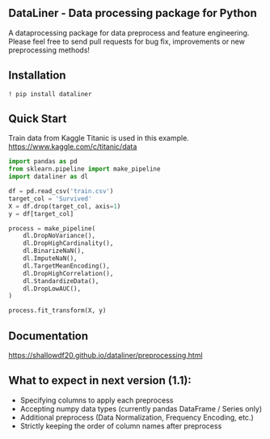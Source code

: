 ## DataLiner - Data processing package for Python 
A dataprocessing package for data preprocess and feature engineering.<br>
Please feel free to send pull requests for bug fix, improvements or new preprocessing methods!

## Installation
```
! pip install dataliner
```

## Quick Start
Train data from Kaggle Titanic is used in this example. https://www.kaggle.com/c/titanic/data

```python
import pandas as pd
from sklearn.pipeline import make_pipeline
import dataliner as dl

df = pd.read_csv('train.csv')
target_col = 'Survived'
X = df.drop(target_col, axis=1)
y = df[target_col]

process = make_pipeline(
    dl.DropNoVariance(),
    dl.DropHighCardinality(),
    dl.BinarizeNaN(),
    dl.ImputeNaN(),
    dl.TargetMeanEncoding(),
    dl.DropHighCorrelation(),
    dl.StandardizeData(),
    dl.DropLowAUC(),
)

process.fit_transform(X, y)

```

## Documentation
https://shallowdf20.github.io/dataliner/preprocessing.html

## What to expect in next version (1.1):
- Specifying columns to apply each preprocess
- Accepting numpy data types (currently pandas DataFrame / Series only)
- Additional preprocess (Data Normalization, Frequency Encoding, etc.)
- Strictly keeping the order of column names after preprocess
